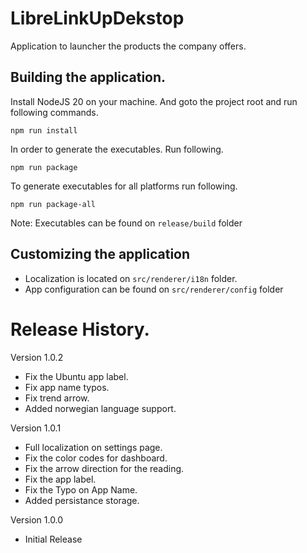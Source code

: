 # LibreLinkUpDekstop
Application to launcher the products the company offers.

## Building the application.
Install NodeJS 20 on your machine. And goto the project root and run following commands.
```
npm run install
```
In order to generate the executables. Run following. 
```
npm run package
```
To generate executables for all platforms run following.
```
npm run package-all
```

Note: Executables can be found on `release/build` folder

## Customizing the application
- Localization is located on `src/renderer/i18n` folder.
- App configuration can be found on `src/renderer/config` folder


# Release History.
Version 1.0.2
- Fix the Ubuntu app label.
- Fix app name typos.
- Fix trend arrow.
- Added norwegian language support.

Version 1.0.1
- Full localization on settings page.
- Fix the color codes for dashboard.
- Fix the arrow direction for the reading.
- Fix the app label.
- Fix the Typo on App Name.
- Added persistance storage.

Version 1.0.0
- Initial Release

